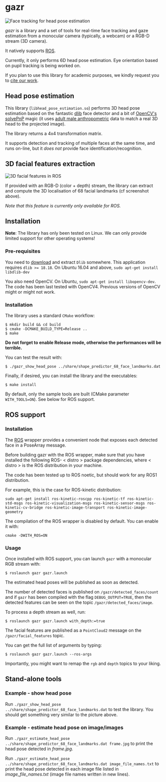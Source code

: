 gazr
====

![Face tracking for head pose estimation](doc/screenshot.jpg)

*gazr* is a library and a set of tools for real-time face tracking and gaze
estimation from a monocular camera (typically, a webcam) or a RGB-D stream (3D
camera).

It natively supports [ROS](http://ros.org).

Currently, it only performs 6D head pose estimation. Eye orientation based on
pupil tracking is being worked on.

If you plan to use this library for academic purposes, we kindly request you to
[cite our work](CITATION).

Head pose estimation
--------------------


This library (`libhead_pose_estimation.so`) performs 3D head pose estimation
based on the fantastic [dlib](http://dlib.net/) face detector and a bit of
[OpenCV's
solvePnP](http://docs.opencv.org/modules/calib3d/doc/camera_calibration_and_3d_reconstruction.html#solvepnp) magic (it uses [adult male anthropometric](https://github.com/chili-epfl/attention-tracker/blob/5dcef870c96892d80ca17959528efba0b2d0ce1c/src/head_pose_estimation.hpp#L12) data to match a real 3D head to the projected image).

The library returns a 4x4 transformation matrix.

It supports detection and tracking of multiple faces at the same time, and runs
on-line, but it *does not* provide face identification/recognition.

3D facial features extraction
-----------------------------

![3D facial features in ROS](doc/3d-point-cloud-facial-features.jpg)

If provided with an RGB-D (color + depth) stream, the library can extract and
compute the 3D localisation of 68 facial landmarks (cf screenshot above).

*Note that this feature is currently only available for ROS.*


Installation
------------

**Note**: The library has only been tested on Linux. We can only provide limited
support for other operating systems!

### Pre-requisites

You need to [download](http://dlib.net/) and extract ``Dlib`` somewhere. This
application requires ``dlib >= 18.18``. On Ubuntu 16.04 and above, `sudo
apt-get install libdlib-dev`

You also need OpenCV. On Ubuntu, `sudo apt-get install libopencv-dev`. The code
has been last tested with OpenCV4. Previous versions of OpenCV might or might
not work.

### Installation

The library uses a standard ``CMake`` workflow:

```
$ mkdir build && cd build
$ cmake -DCMAKE_BUILD_TYPE=Release ..
$ make
```

**Do not forget to enable Release mode, otherwise the performances will be
terrible.**

You can test the result with:
```
$ ./gazr_show_head_pose ../share/shape_predictor_68_face_landmarks.dat
```


Finally, if desired, you can install the library and the executables:

```
$ make install
```


By default, only the sample tools are built (CMake parameter `WITH_TOOLS=ON`).
See below for ROS support.

ROS support
-----------

### Installation

The [ROS](http://www.ros.org/) wrapper provides a convenient node that exposes
each detected face in a PoseArray message.

Before building gazr with the ROS wrapper, make sure that you have installed the
 following ROS- < distro > package dependencies, where
< distro > is the ROS distribution in your machine.

The code has been tested up to ROS noetic, but should work for any ROS1
distribution.

For example, this is the case for ROS-kinetic distribution:
```
sudo apt-get install ros-kinetic-roscpp ros-kinetic-tf ros-kinetic-std-msgs ros-kinetic-visualization-msgs ros-kinetic-sensor-msgs ros-kinetic-cv-bridge ros-kinetic-image-transport ros-kinetic-image-geometry
```

The compilation of the ROS wrapper is disabled by default. You can enable it with:

```
cmake -DWITH_ROS=ON
```

### Usage

Once installed with ROS support, you can launch `gazr` with a monocular RGB
stream with:

```
$ roslaunch gazr gazr.launch
```

The estimated head poses will be published as soon as detected.

The number of detected faces is published on `/gazr/detected_faces/count` and if
`gazr` has been compiled with the flag `DEBUG_OUTPUT=TRUE`, then the detected
features can be seen on the topic `/gazr/detected_faces/image`.


To process a depth stream as well, run:
```
$ roslaunch gazr gazr.launch with_depth:=true
```

The facial features are published as a `PointCloud2` message on the
`/gazr/facial_features` topic.


You can get the full list of arguments by typing:

```
$ roslaunch gazr gazr.launch --ros-args
```

Importantly, you might want to remap the `rgb` and `depth` topics to your liking.

Stand-alone tools
-----------------



### Example - show head pose

Run ``./gazr_show_head_pose ../share/shape_predictor_68_face_landmarks.dat`` to test
the library. You should get something very similar to the picture above.

### Example - estimate head pose on image/images

Run ``./gazr_estimate_head_pose ../share/shape_predictor_68_face_landmarks.dat frame.jpg``
to print the head pose detected in _frame.jpg_.

Run ``./gazr_estimate_head_pose ../share/shape_predictor_68_face_landmarks.dat image_file_names.txt``
to print the head pose detected in each image file listed in _image\_file\_names.txt_ (image file names written in new lines).



